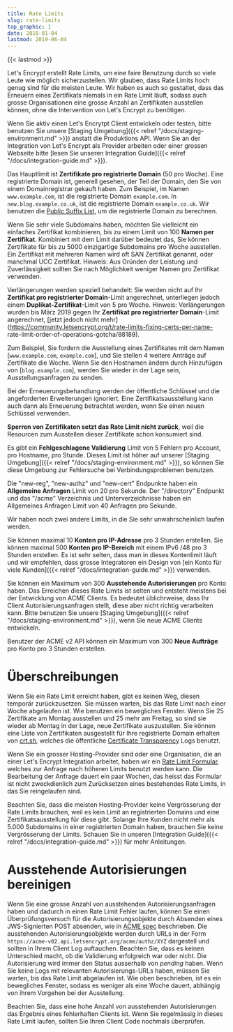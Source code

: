 ```yaml
---
title: Rate Limits
slug: rate-limits
top_graphic: 1
date: 2018-01-04
lastmod: 2019-06-04
---
```


{{< lastmod >}}

Let's Encrypt erstellt Rate Limits, um eine faire Benutzung durch so viele
Leute wie möglich sicherzustellen. Wir glauben, dass Rate Limits hoch genug
sind für die meisten Leute. Wir haben es auch so gestaltet, dass das
Erneuern eines Zertifikats niemals in ein Rate Limit läuft, sodass auch
grosse Organisationen eine grosse Anzahl an Zertifikaten ausstellen können,
ohne die Intervention von Let's Encrypt zu benötigen.

Wenn Sie aktiv einen Let's Encrytpt Client entwickeln oder testen, bitte
benutzen Sie unsere [Staging Umgebung]({{< relref "/docs/staging-environment.md" >}}) anstatt
die Produktions API.
Wenn Sie an der Integration von Let's Encrypt als Provider arbeiten oder
einer grossen Webseite bitte [lesen Sie unseren Integration Guide]({{< relref "/docs/integration-guide.md" >}}).

Das Hauptlimit ist <a name="certificates-per-registered-domain"></a>**Zertifikate
 pro registrierte Domain** (50 pro Woche).
Eine registrierte Domain ist, generell gesehen, der Teil der Domain, den Sie
von einem Domainregistrar gekauft haben. Zum Beispiel, im Namen `www.example.com`,
ist die registrierte Domain `example.com`. In `new.blog.example.co.uk`,
ist die registrierte Domain `example.co.uk`. Wir benutzen die
[Public Suffix List](https://publicsuffix.org), um die registrierte Domain zu
berechnen.

Wenn Sie sehr viele Subdomains haben, möchten Sie vielleicht ein einfaches
Zertifikat kombinieren, bis zu einem Limit von 100 <a name="names-per-certificate"></a>**Namen
 per Zertifikat**. Kombiniert mit dem Limit darüber bedeutet das, Sie können
Zertifikate für bis zu 5000 einzigartige Subdomains pro Woche ausstellen.
Ein Zertifikat mit mehreren Namen wird oft SAN Zertifikat genannt, 
oder manchmal UCC Zertifikat. Hinweis: Aus Gründen der Leistung und Zuverlässigkeit
 sollten Sie nach Möglichkeit weniger Namen pro Zertifikat verwenden.

Verlängerungen werden speziell behandelt: Sie werden nicht auf Ihr 
**Zertifikat pro registrierter Domain**-Limit angerechnet, unterliegen jedoch einem 
**Duplikat-Zertifikat**-Limit von 5 pro Woche.
Hinweis: Verlängerungen wurden bis März 2019 gegen Ihr **Zertifikat pro registrierter Domain**-Limit
 angerechnet, [jetzt jedoch nicht mehr](https://community.letsencrypt.org/t/rate-limits-fixing-certs-per-name- rate-limit-order-of-operations-gotcha/88189).

Zum Beispiel, Sie fordern die Ausstellung eines Zertifikates mit dem Namen
[`www.example.com`, `example.com`], und Sie stellen 4 weitere Anträge auf Zertifikate
die Woche. Wenn Sie den Hostnamen ändern durch Hinzufügen von [`blog.example.com`],
werden Sie wieder in der Lage sein, Ausstellungsanfragen zu senden.

Bei der Erneuerungsbehandlung werden der öffentliche Schlüssel und die angeforderten
 Erweiterungen ignoriert. Eine Zertifikatsausstellung kann auch dann als Erneuerung
 betrachtet werden, wenn Sie einen neuen Schlüssel verwenden.

**Sperren von Zertifikaten setzt das Rate Limit nicht zurück**, weil die
Resourcen zum Ausstellen dieser Zertifikate schon konsumiert sind.

Es gibt ein <a name="failed-validations"></a>**Fehlgeschlagene Validierung**
Limit von 5 Fehlern pro Account, pro Hostname, pro Stunde. Dieses Limit
ist höher auf unserer [Staging 
Umgebung]({{< relref "/docs/staging-environment.md" >}}), so können Sie diese Umgebung zur Fehlersuche bei Verbindungsproblemen
benutzen.

Die "new-reg", "new-authz" und "new-cert" Endpunkte haben ein <a
name="overall-requests"></a>**Allgemeine Anfragen** Limit von 20 pro Sekunde.
Der "/directory" Endpunkt und das "/acme" Verzeichnis und Unterverzeichnisse
haben ein Allgemeines Anfragen Limit von 40 Anfragen pro Sekunde.

Wir haben noch zwei andere Limits, in die Sie sehr unwahrscheinlich
laufen werden.

Sie können maximal 10 <a name="accounts-per-ip-address"></a>**Konten pro IP-Adresse**
pro 3 Stunden erstellen. Sie können maximal 500 **Konten pro IP-Bereich**
mit einem IPv6 /48 pro 3 Stunden erstellen.
Es ist sehr selten, dass man in dieses Kontenlimit läuft und wir empfehlen,
dass grosse Integratoren ein Design von [ein Konto für viele Kunden]({{< relref "/docs/integration-guide.md" >}})
verwenden.

Sie können ein Maximum von 300 <a name="pending-authorizations"></a>**Ausstehende
Autorisierungen** pro Konto haben. Das Erreichen dieses Rate Limits ist
selten und entsteht meistens bei der Entwicklung von ACME Clients.
Es bedeutet üblichrweise, dass Ihr Client Autorisierungsanfragen stellt,
diese aber nicht richtig verarbeiten kann.
Bitte benutzen Sie unsere [Staging Umgebung]({{< relref "/docs/staging-environment.md" >}}),
wenn Sie neue ACME Clients entwickeln.

Benutzer der ACME v2 API können ein Maximum von 300 <a
name="new-orders"></a>**Neue Aufträge** pro Konto pro 3 Stunden erstellen.

# <a name="overrides"></a>Überschreibungen

Wenn Sie ein Rate Limit erreicht haben, gibt es keinen Weg, diesen temporär
zurückzusetzen. Sie müssen warten, bis das Rate Limit nach einer Woche
abgelaufen ist. Wie benutzen ein bewegliches Fenster. Wenn Sie 25 Zertifikate
am Montag ausstellen und 25 mehr am Freitag, so sind sie wieder ab Montag in
der Lage, neue Zertifikate auszustellen. Sie können eine Liste von
Zertifikaten ausgestellt für Ihre registrierte Domain erhalten von
[crt.sh](https://crt.sh), welches die öffentliche
[Certificate Transparency](https://www.certificate-transparency.org)
Logs benutzt.

Wenn Sie ein grosser Hosting-Provider sind oder eine Organisation, die an
einer Let's Encrypt Integration arbeitet, haben wir ein
[Rate Limit Formular](https://goo.gl/forms/plqRgFVnZbdGhE9n1), welches zur
Anfrage nach höheren Limits benutzt werden kann. Die Bearbeitung der Anfrage
dauert ein paar Wochen, das heisst das Formular ist nicht zweckdienlich zum
Zurücksetzen eines bestehendes Rate Limits, in das Sie reingelaufen sind.

Beachten Sie, dass die meisten Hosting-Provider keine Vergrösserung der
Rate Limits brauchen, weil es kein Limit an registrierten Domains und
eine Zertifikatsausstellung für diese gibt. Solange Ihre Kunden nicht mehr
als 5.000 Subdomains in einer registrierten Domain haben, brauchen Sie keine
Vergrösserung der Limits. Schauen Sie in unseren [Integration
Guide]({{< relref "/docs/integration-guide.md" >}}) für mehr Anleitungen.

# <a name="clearing-pending"></a>Ausstehende Autorisierungen bereinigen

Wenn Sie eine grosse Anzahl von ausstehenden Autorisierungsanfragen haben
und dadurch in einen Rate Limit Fehler laufen, können Sie einen
Überprüfungsversuch für die Autorisierungsobjekte durch Absenden eines
JWS-Signierten POST absenden, wie in
[ACME spec](https://tools.ietf.org/html/rfc8555#section-7.5.1)
beschrieben.
Die ausstehenden Autorisierungsobjekte werden durch URLs in der Form
`https://acme-v02.api.letsencrypt.org/acme/authz/XYZ` dargestell und sollten in
Ihrem Client Log auftauchen. Beachten Sie, dass es keinen Unterschied macht,
ob die Validierung erfolgreich war oder nicht. Die Autorisierung wird immer
den Status ausserhalb von *pending* haben. Wenn Sie keine Logs mit relevanten
Autorisierungs-URLs haben, müssen Sie warten, bis das Rate Limit abgelaufen ist.
Wie oben beschrieben, ist es ein bewegliches Fenster, sodass es weniger als eine
Woche dauert, abhängig von ihrem Vorgehen bei der Ausstellung.

Beachten Sie, dass eine hohe Anzahl von ausstehenden Autorisierungen das Ergebnis
eines fehlerhaften Clients ist. Wenn Sie regelmässig in dieses Rate Limit laufen,
sollten Sie Ihren Client Code nochmals überprüfen.
